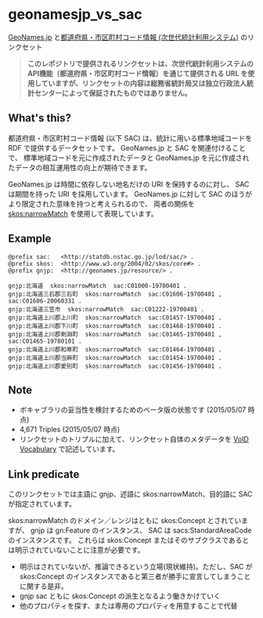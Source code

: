 # geonamesjp_vs_sac
[GeoNames.jp](http://geonames.jp/) と[都道府県・市区町村コード情報 (次世代統計利用システム)](http://statdb.nstac.go.jp/system-info/api/api-spec/) のリンクセット

> **このレポジトリで提供されるリンクセットは、次世代統計利用システムのAPI機能（都道府県・市区町村コード情報）を通じて提供される URL を使用していますが、リンクセットの内容は総務省統計局又は独立行政法人統計センターによって保証されたものではありません。**


## What's this?
都道府県・市区町村コード情報 (以下 SAC) は、統計に用いる標準地域コードを RDF で提供するデータセットです。
GeoNames.jp と SAC を関連付けることで、
標準地域コードを元に作成されたデータと GeoNames.jp を元に作成されたデータの相互運用性の向上が期待できます。

GeoNames.jp は時間に依存しない地名だけの URI を保持するのに対し、
SAC は期間を持った URI を採用しています。
GeoNames.jp に対して SAC のほうがより限定された意味を持つと考えられるので、
両者の関係を [skos:narrowMatch](http://www.w3.org/2004/02/skos/core#narrowMatch) を使用して表現しています。 


## Example

	@prefix sac:   <http://statdb.nstac.go.jp/lod/sac/> .
	@prefix skos:  <http://www.w3.org/2004/02/skos/core#> .
	@prefix gnjp:  <http://geonames.jp/resource/> .
	
	gnjp:北海道  skos:narrowMatch  sac:C01000-19700401 .
	gnjp:北海道三石郡三石町  skos:narrowMatch  sac:C01606-19700401 , sac:C01606-20060331 .
	gnjp:北海道三笠市  skos:narrowMatch  sac:C01222-19700401 .
	gnjp:北海道上川郡上川町  skos:narrowMatch  sac:C01457-19700401 .
	gnjp:北海道上川郡下川町  skos:narrowMatch  sac:C01468-19700401 .
	gnjp:北海道上川郡剣淵町  skos:narrowMatch  sac:C01465-19700401 , sac:C01465-19780101 .
	gnjp:北海道上川郡和寒町  skos:narrowMatch  sac:C01464-19700401 .
	gnjp:北海道上川郡当麻町  skos:narrowMatch  sac:C01454-19700401 .
	gnjp:北海道上川郡愛別町  skos:narrowMatch  sac:C01456-19700401 .
 
## Note
* ボキャブラリの妥当性を検討するためのベータ版の状態です (2015/05/07 時点)
* 4,671 Triples (2015/05/07 時点)
* リンクセットのトリプルに加えて、リンクセット自体のメタデータを [VoID Vocabulary](http://www.w3.org/TR/void/) で記述しています。
 
## Link predicate
このリンクセットでは主語に gnjp、述語に skos:narrowMatch、目的語に SAC が指定されています。

skos:narrowMatch のドメイン／レンジはともに skos:Concept とされていますが、
gnjp は gn:Feature のインスタンス、 SAC は sacs:StandardAreaCode のインスタンスです。
これらは skos:Concept またはそのサブクラスであるとは明示されていないことに注意が必要です。

* 明示はされていないが、推論できるという立場(現状維持)。ただし、SAC が skos:Concept のインスタンスであると第三者が勝手に宣言してしまうことに関する是非。
* gnjp sac ともに skos:Concept の派生となるよう働きかけていく
* 他のプロパティを探す、または専用のプロパティを用意することで代替

 
 